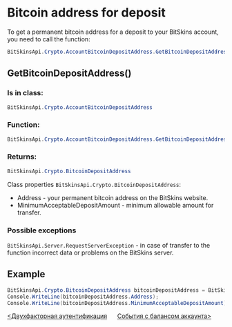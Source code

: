 ﻿# Bitcoin address for deposit

To get a permanent bitcoin address for a deposit to your BitSkins account, you need to call the function:

```csharp
BitSkinsApi.Crypto.AccountBitcoinDepositAddress.GetBitcoinDepositAddress();
```

## GetBitcoinDepositAddress()

### Is in class:

```csharp
BitSkinsApi.Crypto.AccountBitcoinDepositAddress
```

### Function:

```csharp
BitSkinsApi.Crypto.AccountBitcoinDepositAddress.GetBitcoinDepositAddress();
```

### Returns:

```csharp
BitSkinsApi.Crypto.BitcoinDepositAddress
```

Class properties ```BitSkinsApi.Crypto.BitcoinDepositAddress```:
* Address - your permanent bitcoin address on the BitSkins website.
* MinimumAcceptableDepositAmount - minimum allowable amount for transfer.

### Possible exceptions
```BitSkinsApi.Server.RequestServerException``` - in case of transfer to the function incorrect data or problems on the BitSkins server.

## Example

```csharp
BitSkinsApi.Crypto.BitcoinDepositAddress bitcoinDepositAddress = BitSkinsApi.Crypto.AccountBitcoinDepositAddress.GetBitcoinDepositAddress();
Console.WriteLine(bitcoinDepositAddress.Address);
Console.WriteLine(bitcoinDepositAddress.MinimumAcceptableDepositAmount);
```

[<Двухфакторная аутентификация](https://github.com/Captious99/BitSkinsApi/blob/master/docs/ru/account/two_factor_authentication.md) &nbsp;&nbsp;&nbsp;&nbsp; [События с балансом аккаунта>](https://github.com/Captious99/BitSkinsApi/blob/master/docs/ru/balance/money_events.md)
